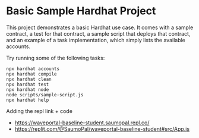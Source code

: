 # Basic Sample Hardhat Project

This project demonstrates a basic Hardhat use case. It comes with a sample contract, a test for that contract, a sample script that deploys that contract, and an example of a task implementation, which simply lists the available accounts.

Try running some of the following tasks:

```shell
npx hardhat accounts
npx hardhat compile
npx hardhat clean
npx hardhat test
npx hardhat node
node scripts/sample-script.js
npx hardhat help
```

Adding the repl link + code

- https://waveportal-baseline-student.saumopal.repl.co/
- https://replit.com/@SaumoPal/waveportal-baseline-student#src/App.js
